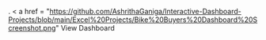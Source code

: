 .
< a href = "https://github.com/AshrithaGaniga/Interactive-Dashboard-Projects/blob/main/Excel%20Projects/Bike%20Buyers%20Dashboard%20Screenshot.png" View Dashboard </a>
